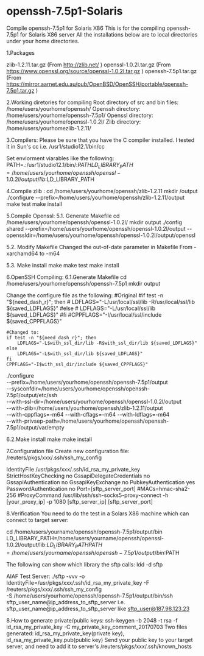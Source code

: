 # openssh-7.5p1-Solaris
Compile openssh-7.5p1 for Solaris X86
This is for the compiling openssh-7.5p1 for Solaris X86 server
All the installations below are to local directories under your home directories.

1.Packages

zlib-1.2.11.tar.gz (From http://zlib.net/ )
openssl-1.0.2l.tar.gz  (From https://www.openssl.org/source/openssl-1.0.2l.tar.gz )
openssh-7.5p1.tar.gz   (From https://mirror.aarnet.edu.au/pub/OpenBSD/OpenSSH/portable/openssh-7.5p1.tar.gz )

2.Working diretories for compiling
Root directory of src and bin files: /home/users/yourhome/openssh/
Openssh directory:  /home/users/yourhome/openssh-7.5p1/
Openssl directory:  /home/users/yourhome/openssl-1.0.2l/
Zlib directory: /home/users/yourhomezlib-1.2.11/

3.Compilers:
Please be sure that you have the C compiler installed. I tested it in Sun's cc
i.e. /usr1/studio12.1/bin/cc

Set enviorment viarables like the following:
PATH=.:/usr1/studio12.1/bin/:$PATH
LD_LIBRARY_PATH=/home/users/yourhome/openssh/openssl-1.0.2l/output/lib:$LD_LIBRARY_PATH

4.Compile zlib :
cd /home/users/yourhome/openssh/zlib-1.2.11
mkdir /output
./configure --prefix=/home/users/yourhome/openssh/zlib-1.2.11/output
make test
make install 

5.Compile Openssl:
5.1. Generate Makefile
cd /home/users/yourhome/openssh/openssl-1.0.2l/
mkdir output
./config shared --prefix=/home/users/yourhome/openssh/openssl-1.0.2l/output --openssldir=/home/users/yourhome/openssh/openssl-1.0.2l/output/openssl

5.2. Modify Makefile 
Changed the out-of-date parameter in Makefile
From -xarchamd64 to -m64

5.3. Make install
make
make test
make install

6.OpenSSH Compiling:
6.1.Generate Makefile
cd /home/users/yourhome/openssh/openssh-7.5p1
mkdir output

Change the configure file as the following:
    #Original
    #if test -n "${need_dash_r}"; then
    #   LDFLAGS="-L/usr/local/ssl/lib -R/usr/local/ssl/lib ${saved_LDFLAGS}"
    #else
    #   LDFLAGS="-L/usr/local/ssl/lib ${saved_LDFLAGS}"
    #fi
    #CPPFLAGS="-I/usr/local/ssl/include ${saved_CPPFLAGS}"

    #Changed to:
    if test -n "${need_dash_r}"; then
        LDFLAGS="-L$with_ssl_dir/lib -R$with_ssl_dir/lib ${saved_LDFLAGS}"
    else
        LDFLAGS="-L$with_ssl_dir/lib ${saved_LDFLAGS}"
    fi
    CPPFLAGS="-I$with_ssl_dir/include ${saved_CPPFLAGS}"


./configure \
  --prefix=/home/users/yourhome/openssh/openssh-7.5p1/output \
  --sysconfdir=/home/users/yourhome/openssh/openssh-7.5p1/output/etc/ssh \
  --with-ssl-dir=/home/users/yourhome/openssh/openssl-1.0.2l/output \
  --with-zlib=/home/users/yourhome/openssh/zlib-1.2.11/output \
    --with-cppflags=-m64     --with-cflags=-m64 --with-ldflags=-m64 \
	--with-privsep-path=/home/users/yourhome/openssh/openssh-7.5p1/output/var/empty	

6.2.Make install
make
make install

7.Configuration file
Create new configuration file: /reuters/pkgs/xxx/.ssh/ssh_my_config

IdentityFile /usr/pkgs/xxx/.ssh/id_rsa_my_private_key
StrictHostKeyChecking no
GssapiDelegateCredentials no
GssapiAuthentication no
GssapiKeyExchange no
PubkeyAuthentication yes
PasswordAuthentication no
Port=[sftp_server_port]
#MACs=hmac-sha2-256
#ProxyCommand /usr/lib/ssh/ssh-socks5-proxy-connect -h [your_proxy_ip] -p 1080 [sftp_server_ip] [sftp_server_port]

8.Verification
You need to do the test in a Solars X86 machine which can connect to target server:

cd /home/users/yourname/openssh/openssh-7.5p1/output/bin
LD_LIBRARY_PATH=/home/users/yourname/openssh/openssl-1.0.2l/output/lib:$LD_LIBRARY_PATH
PATH=/home/users/yourname/openssh/openssh-7.5p1/output/bin:$PATH

The following can show which library the sftp calls:
ldd -d sftp

AIAF Test Server:
./sftp -vvv -o IdentityFile=/usr/pkgs/xxx/.ssh/id_rsa_my_private_key -F /reuters/pkgs/xxx/.ssh/ssh_my_config \
	-S /home/users/yourhome/openssh/openssh-7.5p1/output/bin/ssh  \
    sftp_user_name@ip_address_to_sftp_server
 i.e. sftp_user_name@ip_address_to_sftp_server  like sftp_user@187.98.123.23
	

8.How to generate private/public keys:
ssh-keygen -b 2048 -t rsa -f id_rsa_my_private_key -C my_private_key_comment_20170703
Two files generated: id_rsa_my_private_key(private key), id_rsa_my_private_key.pub(public key)
Send your public key to your target server, and need to add it to server's  /reuters/pkgs/xxx/.ssh/known_hosts
	
